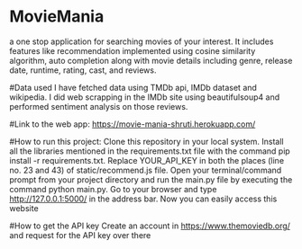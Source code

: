 # MovieMania
a one stop application for searching movies of your interest. It includes features like recommendation implemented using cosine similarity algorithm, auto completion along with movie details including genre, release date, runtime, rating, cast, and reviews. 

#Data used
I have fetched data using TMDb api, IMDb dataset and wikipedia. 
I did web scrapping in the IMDb site using  beautifulsoup4 and performed sentiment analysis on those reviews.

#Link to the web app:
https://movie-mania-shruti.herokuapp.com/

#How to run this project:
Clone this repository in your local system.
Install all the libraries mentioned in the requirements.txt file with the command pip install -r requirements.txt.
Replace YOUR_API_KEY in both the places (line no. 23 and 43) of static/recommend.js file.
Open your terminal/command prompt from your project directory and run the main.py file by executing the command python main.py.
Go to your browser and type http://127.0.0.1:5000/ in the address bar.
Now you can easily access this website

#How to get the API key
Create an account in https://www.themoviedb.org/ and request for the API key over there

